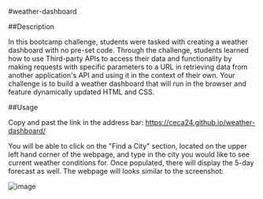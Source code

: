 #weather-dashboard

##Description

In this bootcamp challenge, students were tasked with creating a weather dashboard with no pre-set code. Through the challenge, students learned how to use Third-party APIs to access their data and functionality by making requests with specific parameters to a URL in retrieving data from another application's API and using it in the context of their own. Your challenge is to build a weather dashboard that will run in the browser and feature dynamically updated HTML and CSS.

##Usage

Copy and past the link in the address bar: https://ceca24.github.io/weather-dashboard/ 

You will be able to click on the "Find a City" section, located on the upper left hand corner of the webpage, and type in the city you would like to see current weather conditions for. Once populated, there will display the 5-day forecast as well. The webpage will looks similar to the screenshot:


![image](https://user-images.githubusercontent.com/112586917/197670393-66583df2-4bb7-4683-96b1-637747811b70.png)
